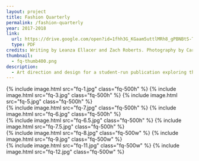 ```yaml
---
layout: project
title: Fashion Quarterly
permalink: /fashion-quarterly
year: 2017-2018
link:
  url: https://drive.google.com/open?id=1fhh3G_KGaam5uttlMRh8_gPBNBtS-TsO
  type: PDF
credits: Writing by Leanza Ellacer and Zach Roberts. Photography by Carter Duong, Lily Tang, and Dora Wang.
thumbnail:
  - fq-thumb400.png
description: 
  - Art direction and design for a student-run publication exploring the culture of style, art, and design at UC San Diego.
---
```

<div class="img-container">
  {% include image.html src="fq-1.jpg" class="fq-500h" %}
  {% include image.html src="fq-3.jpg" class="fq-500h" %}
  {% include image.html src="fq-5.jpg" class="fq-500h" %}
  <br>
  {% include image.html src="fq-7.jpg" class="fq-500h" %}
  {% include image.html src="fq-6.jpg" class="fq-500h" %}
  <br>
  {% include image.html src="fq-6.5.jpg" class="fq-500h" %}
  {% include image.html src="fq-7.5.jpg" class="fq-500h" %}
  <br>
  {% include image.html src="fq-8.jpg" class="fq-500w" %}
  {% include image.html src="fq-9.jpg" class="fq-500w" %}
  <br>
  {% include image.html src="fq-11.jpg" class="fq-500w" %}
  {% include image.html src="fq-12.jpg" class="fq-500w" %}
</div>